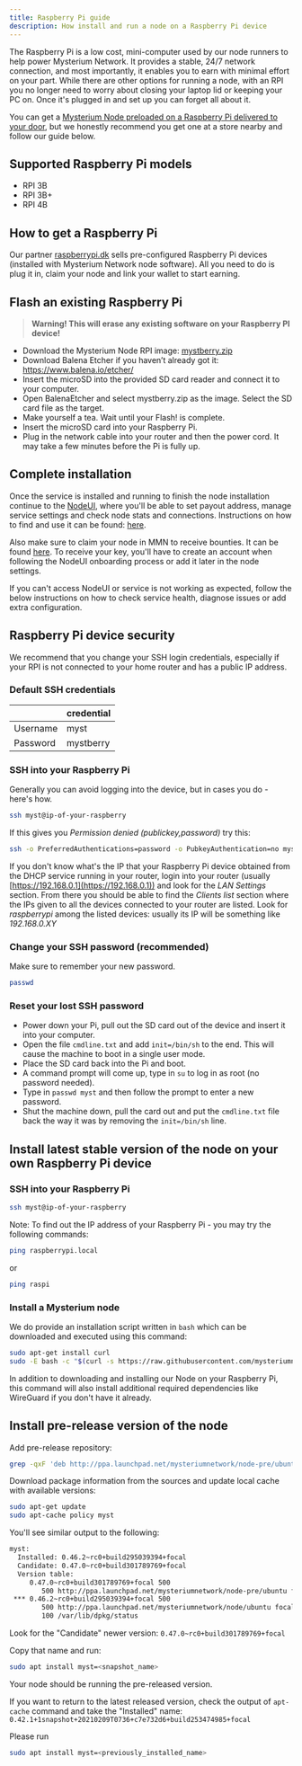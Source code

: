 ```yaml
---
title: Raspberry Pi guide
description: How install and run a node on a Raspberry Pi device
---
```


The Raspberry Pi is a low cost, mini-computer used by our node runners to help power Mysterium Network.
It provides a stable, 24/7 network connection, and most importantly, it enables you to earn with minimal effort on your part.
While there are other options for running a node, with an RPI you no longer need to worry about closing your laptop lid or keeping your PC on.
Once it's plugged in and set up you can forget all about it.

You can get a <a href="https://raspberrypi.dk/en/product/mysterium-network-node-raspberry-pi-starter-kit/">Mysterium Node preloaded on a Raspberry Pi delivered to your door</a>, but we honestly recommend you get one at a store nearby and follow our guide below.

## Supported Raspberry Pi models
- RPI 3B
- RPI 3B+
- RPI 4B

## How to get a Raspberry Pi
Our partner [raspberrypi.dk](https://raspberrypi.dk/en/product/mysterium-network-node-raspberry-pi-starter-kit/) sells pre-configured Raspberry Pi devices (installed with Mysterium Network node software).
All you need to do is plug it in, claim your node and link your wallet to start earning.

## Flash an existing Raspberry Pi

> **Warning! This will erase any existing software on your Raspberry PI device!**

- Download the Mysterium Node RPI image: [mystberry.zip](https://github.com/mysteriumnetwork/node/releases/download/0.68.1/mystberry.zip)
- Download Balena Etcher if you haven’t already got it: https://www.balena.io/etcher/
- Insert the microSD into the provided SD card reader and connect it to your computer.
- Open BalenaEtcher and select mystberry.zip as the image. Select the SD card file as the target.
- Make yourself a tea. Wait until your Flash! is complete.
- Insert the microSD card into your Raspberry Pi.
- Plug in the network cable into your router and then the power cord. It may take a few minutes before the Pi is fully up.

## Complete installation

Once the service is installed and running to finish the node installation continue to the [NodeUI](https://docs.mysterium.network/node-runners/node-ui/), where you'll be able to set payout address, manage service settings and check node stats and connections. Instructions on how to find and use it can be found: [here](https://docs.mysterium.network/node-runners/node-ui/).

Also make sure to claim your node in MMN to receive bounties. It can be found [here](https://my.mysterium.network). To receive your key, you'll have to create an account when following the NodeUI onboarding process or add it later in the node settings.

If you can't access NodeUI or service is not working as expected, follow the below instructions on how to check service health, diagnose issues or add extra configuration.

## Raspberry Pi device security

We recommend that you change your SSH login credentials, especially if your RPI is not connected to your home router and has a public IP address.

### Default SSH credentials

|           | credential
|-----------|-----------|
| Username  | myst
| Password  | mystberry

### SSH into your Raspberry Pi
Generally you can avoid logging into the device, but in cases you do - here's how.
```bash
ssh myst@ip-of-your-raspberry
```

If this gives you _Permission denied (publickey,password)_ try this:
```bash
ssh -o PreferredAuthentications=password -o PubkeyAuthentication=no myst@ip-of-your-raspberry
```

If you don't know what's the IP that your Raspberry Pi device obtained from the DHCP service running in your router, login into your router (usually [https://192.168.0.1](https://192.168.0.1)) and look for the _LAN Settings_ section.
From there you should be able to find the _Clients list_ section where the IPs given to all the devices connected to your router are listed. Look for _raspberrypi_ among the listed devices: usually its IP will be something like _192.168.0.XY_

### Change your SSH password (recommended)
Make sure to remember your new password.
```bash
passwd
```

### Reset your lost SSH password
- Power down your Pi, pull out the SD card out of the device and insert it into your computer.
- Open the file `cmdline.txt` and add `init=/bin/sh` to the end. This will cause the machine to boot in a single user mode.
- Place the SD card back into the Pi and boot.
- A command prompt will come up, type in `su` to log in as root (no password needed).
- Type in `passwd myst` and then follow the prompt to enter a new password.
- Shut the machine down, pull the card out and put the `cmdline.txt` file back the way it was by removing the `init=/bin/sh` line.

## Install latest stable version of the node on your own Raspberry Pi device

### SSH into your Raspberry Pi

```bash
ssh myst@ip-of-your-raspberry
```
Note: To find out the IP address of your Raspberry Pi - you may try the following commands:
```bash
ping raspberrypi.local
```
or
```bash
ping raspi
```

### Install a Mysterium node

We do provide an installation script written in `bash` which can be downloaded and executed using this command:

```bash
sudo apt-get install curl
sudo -E bash -c "$(curl -s https://raw.githubusercontent.com/mysteriumnetwork/node/master/install.sh)"
```

In addition to downloading and installing our Node on your Raspberry Pi, this command will also install additional required dependencies like WireGuard if you don't have it already.


## Install pre-release version of the node

Add pre-release repository:

```bash
grep -qxF 'deb http://ppa.launchpad.net/mysteriumnetwork/node-pre/ubuntu focal main' /etc/apt/sources.list || echo 'deb http://ppa.launchpad.net/mysteriumnetwork/node-pre/ubuntu focal main' | sudo tee -a /etc/apt/sources.list > /dev/null
```

Download package information from the sources and update local cache with available versions:

```bash
sudo apt-get update
sudo apt-cache policy myst
```

You'll see similar output to the following:

```bash
myst:
  Installed: 0.46.2~rc0+build295039394+focal
  Candidate: 0.47.0~rc0+build301789769+focal
  Version table:
     0.47.0~rc0+build301789769+focal 500
        500 http://ppa.launchpad.net/mysteriumnetwork/node-pre/ubuntu focal/main armhf Packages
 *** 0.46.2~rc0+build295039394+focal 500
        500 http://ppa.launchpad.net/mysteriumnetwork/node/ubuntu focal/main armhf Packages
        100 /var/lib/dpkg/status
```

Look for the "Candidate" newer version:
`0.47.0~rc0+build301789769+focal`

Copy that name and run:
```bash
sudo apt install myst=<snapshot_name>
```

Your node should be running the pre-released version.

If you want to return to the latest released version, check the output of `apt-cache` command and take the "Installed" name:
`0.42.1+1snapshot+20210209T0736+c7e732d6+build253474985+focal`

Please run

```bash
sudo apt install myst=<previously_installed_name>
```
